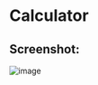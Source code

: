 # Calculator

## Screenshot:
![image](https://user-images.githubusercontent.com/39633799/208236231-3d3400a1-b634-45ea-80cb-4c5b57ed5383.png)
